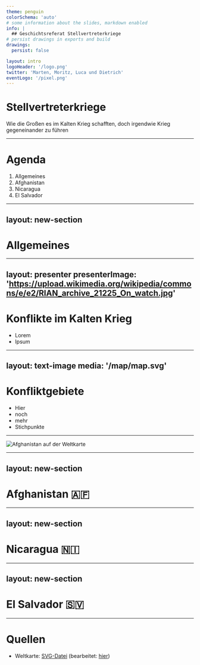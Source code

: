 ```yaml
---
theme: penguin
colorSchema: 'auto'
# some information about the slides, markdown enabled
info: |
  ## Geschichtsreferat Stellvertreterkriege
# persist drawings in exports and build
drawings:
  persist: false

layout: intro
logoHeader: '/logo.png'
twitter: 'Marten, Moritz, Luca und Dietrich'
eventLogo: '/pixel.png'
---
```


# Stellvertreterkriege

Wie die Großen es im Kalten Krieg schafften, doch irgendwie Krieg gegeneinander zu führen


<!--
The last comment block of each slide will be treated as slide notes. It will be visible and editable in Presenter Mode along with the slide. [Read more in the docs](https://sli.dev/guide/syntax.html#notes)
-->

---

# Agenda

1. Allgemeines
2. Afghanistan
3. Nicaragua
4. El Salvador

---
layout: new-section
---

# Allgemeines

---
layout: presenter
presenterImage: 'https://upload.wikimedia.org/wikipedia/commons/e/e2/RIAN_archive_21225_On_watch.jpg'
---

# Konflikte im Kalten Krieg

- Lorem
- Ipsum


<!--Hier allgemeine Informationen-->

---
layout: text-image
media: '/map/map.svg'
---
# Konfliktgebiete

- Hier
- noch
- mehr
- Stichpunkte

---


<v-click>
 <img alt="Afghanistan auf der Weltkarte" src="/map/map-afghanistan.png" class="map-zoom" />
</v-click>
<!--Switch zu Afghanistan via map-->

<style>
  /* Styling der Kartenanimation */
  .map-zoom {
    animation: zoom-in 4s ease-in;
    animation-fill-mode: forwards;
  }
  @keyframes zoom-in {
  0% {
    transform: scale(1, 1);
  }
  50% {
    transform: scale(1.6, 1.6) translate(-7.5%, 8%);
  }
  100% {
    transform: scale(2.2, 2.2) translate(-15%, 16%);
  }
}
</style>
---
layout: new-section
---

# Afghanistan 🇦🇫

---
layout: new-section
---

# Nicaragua 🇳🇮

---
layout: new-section
---

# El Salvador 🇸🇻


---

# Quellen

- Weltkarte: [SVG-Datei](https://commons.wikimedia.org/wiki/File:AASM_operators.svg) (bearbeitet: [hier](/map/map.svg))